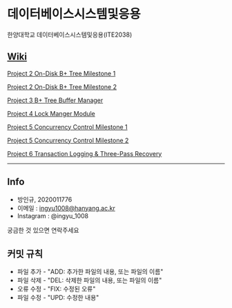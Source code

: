 # 데이터베이스시스템및응용

한양대학교 데이터베이스시스템및응용(ITE2038)

## [Wiki](https://github.com/ingyu1008/ITE2038/wiki)

[Project 2 On-Disk B+ Tree Milestone 1](https://github.com/ingyu1008/ITE2038/wiki/Project-2-Milestone-1)

[Project 2 On-Disk B+ Tree Milestone 2](https://github.com/ingyu1008/ITE2038/wiki/Project-2-Milestone-2)

[Project 3 B+ Tree Buffer Manager](https://github.com/ingyu1008/ITE2038/wiki/Project-3)

[Project 4 Lock Manger Module](https://github.com/ingyu1008/ITE2038/wiki/Project-4)

[Project 5 Concurrency Control Milestone 1](https://github.com/ingyu1008/ITE2038/wiki/Project-5-Milestone-1)

[Project 5 Concurrency Control Milestone 2](https://github.com/ingyu1008/ITE2038/wiki/Project-5-Milestone-2)

[Project 6 Transaction Logging & Three-Pass Recovery](https://github.com/ingyu1008/ITE2038/wiki/Project-6)


---
## Info  
- 방인규, 2020011776  
- 이메일 : ingyu1008@hanyang.ac.kr  
- Instagram : @ingyu_1008

궁금한 것 있으면 연락주세요

## 커밋 규칙  
- 파일 추가 - "ADD: 추가한 파일의 내용, 또는 파일의 이름"  
- 파일 삭제 - "DEL: 삭제한 파일의 내용, 또는 파일의 이름"
- 오류 수정 - "FIX: 수정된 오류"  
- 파일 수정 - "UPD: 수정한 내용"  
